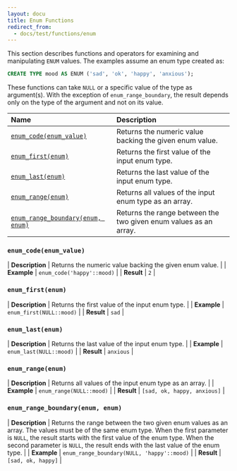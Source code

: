 ```yaml
---
layout: docu
title: Enum Functions
redirect_from:
  - docs/test/functions/enum
---
```


This section describes functions and operators for examining and manipulating `ENUM` values.
The examples assume an enum type created as:

```sql
CREATE TYPE mood AS ENUM ('sad', 'ok', 'happy', 'anxious');
```

These functions can take `NULL` or a specific value of the type as argument(s).
With the exception of `enum_range_boundary`, the result depends only on the type of the argument and not on its value.

| Name | Description |
|:--|:-------|
| [`enum_code(enum_value)`](#enum_codeenum_value) | Returns the numeric value backing the given enum value. |
| [`enum_first(enum)`](#enum_firstenum) | Returns the first value of the input enum type. |
| [`enum_last(enum)`](#enum_lastenum) | Returns the last value of the input enum type. |
| [`enum_range(enum)`](#enum_rangeenum) | Returns all values of the input enum type as an array. |
| [`enum_range_boundary(enum, enum)`](#enum_range_boundaryenum-enum) | Returns the range between the two given enum values as an array. |

### `enum_code(enum_value)`

<div class="nostroke_table"></div>

| **Description** | Returns the numeric value backing the given enum value. |
| **Example** | `enum_code('happy'::mood)` |
| **Result** | `2` |

### `enum_first(enum)`

<div class="nostroke_table"></div>

| **Description** | Returns the first value of the input enum type. |
| **Example** | `enum_first(NULL::mood)` |
| **Result** | `sad` |

### `enum_last(enum)`

<div class="nostroke_table"></div>

| **Description** | Returns the last value of the input enum type. |
| **Example** | `enum_last(NULL::mood)` |
| **Result** | `anxious` |

### `enum_range(enum)`

<div class="nostroke_table"></div>

| **Description** | Returns all values of the input enum type as an array. |
| **Example** | `enum_range(NULL::mood)` |
| **Result** | `[sad, ok, happy, anxious]` |

### `enum_range_boundary(enum, enum)`

<div class="nostroke_table"></div>

| **Description** | Returns the range between the two given enum values as an array. The values must be of the same enum type. When the first parameter is `NULL`, the result starts with the first value of the enum type. When the second parameter is `NULL`, the result ends with the last value of the enum type. |
| **Example** | `enum_range_boundary(NULL, 'happy'::mood)` |
| **Result** | `[sad, ok, happy]` |
